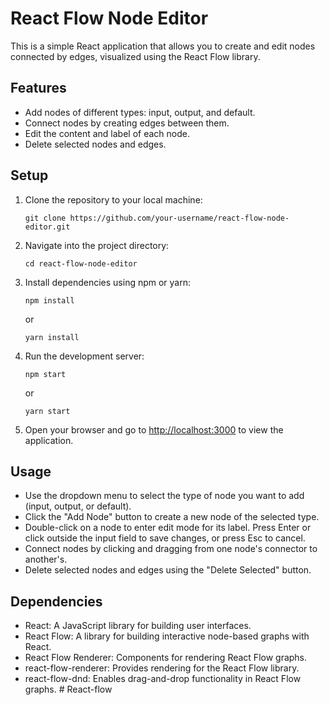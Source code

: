 # React Flow Node Editor

This is a simple React application that allows you to create and edit nodes connected by edges, visualized using the React Flow library.

## Features

- Add nodes of different types: input, output, and default.
- Connect nodes by creating edges between them.
- Edit the content and label of each node.
- Delete selected nodes and edges.

## Setup

1. Clone the repository to your local machine:

    ```
    git clone https://github.com/your-username/react-flow-node-editor.git
    ```

2. Navigate into the project directory:

    ```
    cd react-flow-node-editor
    ```

3. Install dependencies using npm or yarn:

    ```
    npm install
    ```
    or
    ```
    yarn install
    ```

4. Run the development server:

    ```
    npm start
    ```
    or
    ```
    yarn start
    ```

5. Open your browser and go to [http://localhost:3000](http://localhost:3000) to view the application.

## Usage

- Use the dropdown menu to select the type of node you want to add (input, output, or default).
- Click the "Add Node" button to create a new node of the selected type.
- Double-click on a node to enter edit mode for its label. Press Enter or click outside the input field to save changes, or press Esc to cancel.
- Connect nodes by clicking and dragging from one node's connector to another's.
- Delete selected nodes and edges using the "Delete Selected" button.

## Dependencies

- React: A JavaScript library for building user interfaces.
- React Flow: A library for building interactive node-based graphs with React.
- React Flow Renderer: Components for rendering React Flow graphs.
- react-flow-renderer: Provides rendering for the React Flow library.
- react-flow-dnd: Enables drag-and-drop functionality in React Flow graphs.
#   R e a c t - f l o w 
 
 
